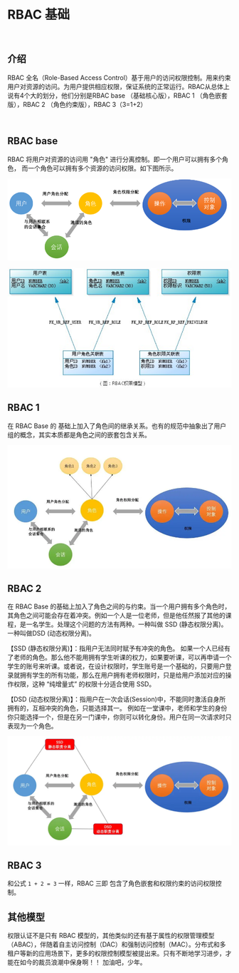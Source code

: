 # RBAC 基础 

<br />

## 介绍 
RBAC 全名（Role-Based Access Control）基于用户的访问权限控制。用来约束用户对资源的访问。为用户提供相应权限，保证系统的正常运行。RBAC从总体上说有4个大的划分，他们分别是RBAC base （基础核心版），RBAC 1 （角色嵌套版），RBAC 2 （角色约束版），RBAC 3（3=1+2）

<br />

## RBAC base
RBAC 将用户对资源的访问用 "角色" 进行分离控制。即一个用户可以拥有多个角色， 而一个角色可以拥有多个资源的访问权限。如下图所示。

![](../../../img/article/2022-04-19-02-38-54.png)

![](../../../img/article/2022-04-19-02-57-45.png)


## RBAC 1
在 RBAC Base 的 基础上加入了角色间的继承关系。也有的规范中抽象出了用户组的概念，其实本质都是角色之间的嵌套包含关系。

![](../../../img/article/2022-04-19-02-41-12.png)

## RBAC 2
在 RBAC Base 的基础上加入了角色之间的与约束。当一个用户拥有多个角色时，其角色之间可能会存在着冲突。例如一个人是一位老师，但是他任然报了其他的课程，是一名学生。处理这个问题的方法有两种。一种叫做 SSD (静态权限分离)。 一种叫做DSD (动态权限分离)。

【SSD (静态权限分离)】：指用户无法同时赋予有冲突的角色。 如果一个人已经有了老师的角色。那么他不能用拥有学生听课的权力，如果要听课，可以再申请一个学生的账号来听课。或者说，在设计权限时，学生账号是一个基础的，只要用户登录就拥有学生的所有功能，那么在用户拥有老师权限时，只是给用户添加对应的操作权限，这种 “纯增量式” 的权限十分适合使用 SSD。

【DSD (动态权限分离)】：指用户在一次会话(Session)中，不能同时激活自身所拥有的，互相冲突的角色，只能选择其一。 例如在一堂课中，老师和学生的身份你只能选择一个，但是在另一门课中，你则可以转化身份。用户在同一次请求时只表现为一个角色。

![](../../../img/article/2022-04-19-02-37-59.png)


## RBAC 3
 
和公式 `1 + 2 = 3` 一样，RBAC 三即 包含了角色嵌套和权限约束的访问权限控制。

## 其他模型

权限认证不是只有 RBAC 模型的，其他类似的还有基于属性的权限管理模型（ABAC），伴随着自主访问控制（DAC）和强制访问控制（MAC）。分布式和多租户等新的应用场景下，更多的权限控制模型被提出来。只有不断地学习进步，才能在如今的裁员浪潮中保身啊！！ 加油吧，少年。
